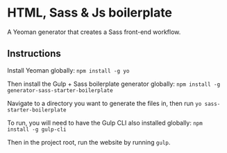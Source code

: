 # HTML, Sass & Js boilerplate

A Yeoman generator that creates a Sass front-end workflow.

## Instructions

Install Yeoman globally: `npm install -g yo`

Then install the Gulp + Sass boilerplate generator globally: `npm install -g generator-sass-starter-boilerplate`

Navigate to a directory you want to generate the files in, then run `yo sass-starter-boilerplate`

To run, you will need to have the Gulp CLI also installed globally:
`npm install -g gulp-cli`

Then in the project root, run the website by running `gulp`.
